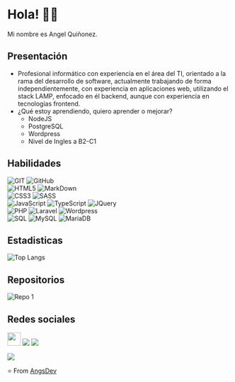 # Hola! 👋👋

Mi nombre es Angel Quiñonez.

## Presentación

- Profesional informático con experiencia en el área del TI, orientado a la rama del desarrollo de software, 
  actualmente trabajando de forma independientemente, con experiencia en aplicaciones web, utilizando el stack LAMP, 
  enfocado en él backend, aunque con experiencia en tecnologías frontend.
- ¿Qué estoy aprendiendo, quiero aprender o mejorar?
  - NodeJS
  - PostgreSQL
  - Wordpress
  - Nivel de Ingles a B2-C1

## Habilidades

![GIT](https://img.shields.io/badge/git-grey?style=for-the-badge&logo=git&logoColor=DE4C36&labelColor=8bb9d3)
![GitHub](https://img.shields.io/badge/github-grey?style=for-the-badge&logo=github&logoColor=white&labelColor=202020)
<br>
![HTML5](https://img.shields.io/badge/html%205-grey?style=for-the-badge&logo=html5&logoColor=white&labelColor=EF652A)
![MarkDown](https://img.shields.io/badge/Markdown-grey?style=for-the-badge&logo=Markdown&logoColor=white&labelColor=202020)
<br>
![CSS3](https://img.shields.io/badge/css%203-grey?style=for-the-badge&logo=css3&logoColor=white&labelColor=0C7FBE)
![SASS](https://img.shields.io/badge/sass-grey?style=for-the-badge&logo=sass&logoColor=white&labelColor=C76495)
<br>
![JavaScript](https://img.shields.io/badge/JavaScript-grey?style=for-the-badge&logo=javascript&logoColor=f7df1e&labelColor=202020)
![TypeScript](https://img.shields.io/badge/typescript-grey?style=for-the-badge&logo=typescript&logoColor=white&labelColor=2D79C7)
![JQuery](https://img.shields.io/badge/jquery-grey?style=for-the-badge&logo=jquery&logoColor=0b507f&labelColor=2186CE)
<br>
![PHP](https://img.shields.io/badge/php-grey?style=for-the-badge&logo=php&logoColor=white&labelColor=72789a)
![Laravel](https://img.shields.io/badge/laravel-grey?style=for-the-badge&logo=laravel&logoColor=white&labelColor=F46157)
![Wordpress](https://img.shields.io/badge/wordpress-grey?style=for-the-badge&logo=wordpress&logoColor=white&labelColor=05A7D9)
<br>
![SQL](https://img.shields.io/badge/sql-1eae5f?style=for-the-badge)
![MySQL](https://img.shields.io/badge/mysql-grey?style=for-the-badge&logo=mysql&logoColor=white&labelColor=26557C)
![MariaDB](https://img.shields.io/badge/mariadb-grey?style=for-the-badge&logo=mariadb&logoColor=white&labelColor=4175a1)


## Estadisticas

![Top Langs](https://github-readme-stats.vercel.app/api/top-langs/?username=angsdev&layout=compact&hide_border=true&bg_color=1C252C&title_color=4986DF&text_color=fff&icon_color=4986DF)
<br>

## Repositorios

![Repo 1](https://github-readme-stats.vercel.app/api/pin/?username=angsdev&repo=RESTful-WebService&hide_border=true&show_icons=true&bg_color=1C252C&title_color=4986DF&text_color=fff&icon_color=4986DF)
<br>

## Redes sociales

<a href="https://angsdev.github.io/"><img height="30px" src="https://img.shields.io/badge/Mi%20Sitio%20Web:%20angsdev.github.io-1c252c?style=for-the-badge&logo=google%20chrome&logoColor=white"/></a>
<a href="https://www.linkedin.com/in/angelquiñonezs"><img src="https://img.shields.io/badge/linkedin%20@angelquiñonezs-0A66C2?style=for-the-badge&logo=linkedin&logoColor=white"/></a>
<a href="https://torre.co/angsdev/"><img src="https://img.shields.io/badge/torre%20@angsdev-27292D?style=for-the-badge"/></a>
<p align="left"><img src="https://visitor-badge.laobi.icu/badge?page_id=angsdev" id="counter"></p>

⭐️ From [AngsDev](https://github.com/angsdev)
